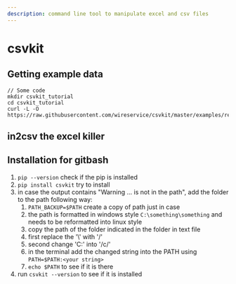```yaml
---
description: command line tool to manipulate excel and csv files
---
```


# csvkit

## Getting example data&#x20;

```
// Some code 
mkdir csvkit_tutorial
cd csvkit_tutorial
curl -L -O https://raw.githubusercontent.com/wireservice/csvkit/master/examples/realdata/ne_1033_data.xlsx
```

## in2csv the excel killer



## Installation for gitbash

1. `pip --version` check if the pip is installed&#x20;
2. `pip install csvkit` try to install
3. in case the output contains "Warning ... is not in the path", add the folder to the path following way:
   1. `PATH_BACKUP=$PATH` create a copy of path just in case&#x20;
   2. the path is formatted in windows style `C:\something\something` and needs to be reformatted into linux style
   3. copy the path of the folder indicated in the folder in text file&#x20;
   4. first replace the '\\' with '/'&#x20;
   5. second change 'C:' into '/c/'&#x20;
   6. in the terminal add the changed string into the PATH using `PATH=$PATH:<your string>`
   7. `echo $PATH` to see if it is there&#x20;
4. &#x20;run `csvkit --version` to see if it is installed
